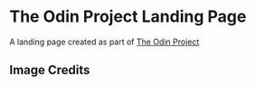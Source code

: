 # The Odin Project Landing Page

A landing page created as part of [The Odin Project](https://www.theodinproject.com/lessons/foundations-landing-page)

## Image Credits
